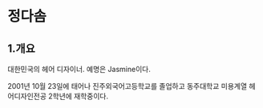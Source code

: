 # 정다솜
## 1.개요
대한민국의 헤어 디자이너. 예명은 Jasmine이다.

2001년 10월 23일에 태어나 진주외국어고등학교를 졸업하고 동주대학교 미용계열 헤어디자인전공 2학년에 재학중이다. 